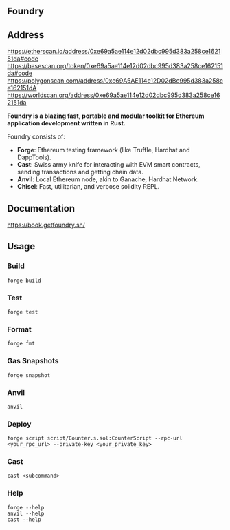 ## Foundry

## Address
<https://etherscan.io/address/0xe69a5ae114e12d02dbc995d383a258ce162151da#code>
<https://basescan.org/token/0xe69a5ae114e12d02dbc995d383a258ce162151da#code>
<https://polygonscan.com/address/0xe69A5AE114e12D02dBc995d383a258ce162151dA>
<https://worldscan.org/address/0xe69a5ae114e12d02dbc995d383a258ce162151da>

**Foundry is a blazing fast, portable and modular toolkit for Ethereum application development written in Rust.**

Foundry consists of:

- **Forge**: Ethereum testing framework (like Truffle, Hardhat and DappTools).
- **Cast**: Swiss army knife for interacting with EVM smart contracts, sending transactions and getting chain data.
- **Anvil**: Local Ethereum node, akin to Ganache, Hardhat Network.
- **Chisel**: Fast, utilitarian, and verbose solidity REPL.

## Documentation

<https://book.getfoundry.sh/>

## Usage

### Build

```shell
forge build
```

### Test

```shell
forge test
```

### Format

```shell
forge fmt
```

### Gas Snapshots

```shell
forge snapshot
```

### Anvil

```shell
anvil
```

### Deploy

```shell
forge script script/Counter.s.sol:CounterScript --rpc-url <your_rpc_url> --private-key <your_private_key>
```

### Cast

```shell
cast <subcommand>
```

### Help

```shell
forge --help
anvil --help
cast --help
```
